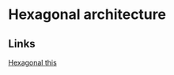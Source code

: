 # Hexagonal architecture

## Links
[Hexagonal this](https://softwarecampament.wordpress.com/portsadapters/)